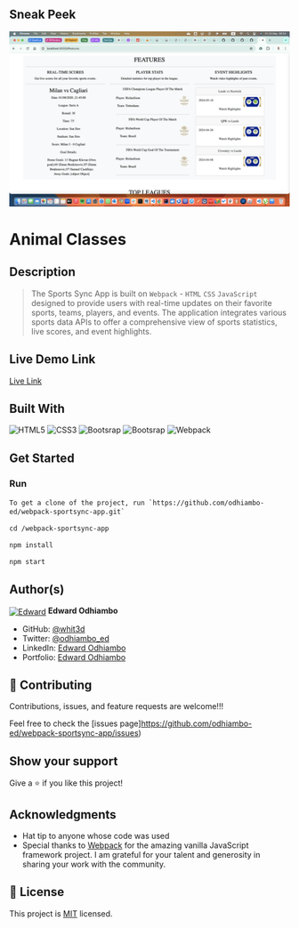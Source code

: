 ## Sneak Peek

![Screenshot](Screenshot-sports.png)

# Animal Classes

## Description

> The Sports Sync App is built on `Webpack` - `HTML` `CSS` `JavaScript` designed to provide users with real-time updates on their favorite sports, teams, players, and events. The application integrates various sports data APIs to offer a comprehensive view of sports statistics, live scores, and event highlights.

## Live Demo Link

[Live Link](https://odhiambo-ed.github.io/webpack-sportsync-app/)

## Built With

![HTML5](https://icongr.am/devicon/html5-original.svg?size=80&color=currentColor)
![CSS3](https://icongr.am/devicon/css3-original.svg?size=80&color=currentColor)
![Bootsrap](https://icongr.am/devicon/bootstrap-plain.svg?size=80&color=3908e7)
![Bootsrap](https://icongr.am/devicon/javascript-plain.svg?size=80&color=3908e7)
![Webpack](https://icongr.am/devicon/webpack-plain.svg?size=80&color=currentColor)

## Get Started

### Run

```
To get a clone of the project, run `https://github.com/odhiambo-ed/webpack-sportsync-app.git`
```

```
cd /webpack-sportsync-app
```

```
npm install
```

```
npm start
```



## Author(s)

  <a href="https://github.com/odhiambo-ed" target="blank"><img align="center"
        src="https://github.com/white3d/GitHub-User-Content/blob/main/Passport_Ed-M.png"
        alt="Edward" height="80" width="80"/></a>   **Edward Odhiambo**

- GitHub: [@whit3d](https://github.com/odhiambo-ed)
- Twitter: [@odhiambo_ed](https://twitter.com/odhiambo_ed)
- LinkedIn: [Edward Odhiambo](https://www.linkedin.com/in/edward-odhiambo/)
- Portfolio: [Edward Odhiambo](https://edwardodhiambo.com/)

## 🤝 Contributing

Contributions, issues, and feature requests are welcome!!!

Feel free to check the [issues page]https://github.com/odhiambo-ed/webpack-sportsync-app/issues)

## Show your support

Give a ⭐️ if you like this project!

## Acknowledgments

- Hat tip to anyone whose code was used
- Special thanks to [Webpack](https://webpack.js.org/) for the amazing vanilla JavaScript framework project. I am grateful for your talent and generosity in sharing your work with the community.

## 📝 License

This project is [MIT](https://github.com/white3d/GitHub-User-Content/blob/main/LICENSE) licensed.

